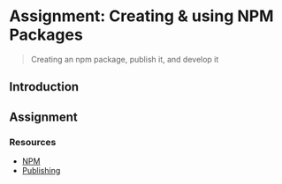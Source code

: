 # Assignment: Creating & using NPM Packages

> Creating an npm package, publish it, and develop it

## Introduction





## Assignment

### Resources

* [NPM](https://docs.npmjs.com/)
* [Publishing](https://docs.npmjs.com/cli/publish)



